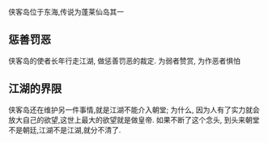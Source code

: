 
侠客岛位于东海,传说为蓬莱仙岛其一

## 惩善罚恶

侠客岛的使者长年行走江湖, 做惩善罚恶的裁定.
为弱者赞赏, 为作恶者惧怕

## 江湖的界限

侠客岛还在维护另一件事情,就是江湖不能介入朝堂; 
为什么, 因为人有了实力就会放大自己的欲望,这世上最大的欲望就是做皇帝. 
如果不断了这个念头, 到头来朝堂不是朝廷,江湖不是江湖,就分不清了.



